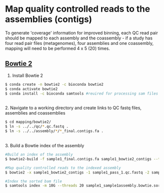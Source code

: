 # Map quality controlled reads to the assemblies (contigs)

To generate 'coverage' information for improved binning, each QC read pair should be mapped to each assembly and the coassembly - if a study has four read pair files (metagenomes), four assemblies and one coassembly, mapping will need to be performed 4 x 5 (20) times.

## [Bowtie 2](https://www.ncbi.nlm.nih.gov/pmc/articles/PMC3322381/)

1. Install Bowtie 2

```bash
$ conda create -n bowtie2 -c bioconda bowtie2
$ conda activate bowtie2
$ conda install -c bioconda samtools #reuired for processing sam files
```

\
2. Navigate to a working directory and create links to QC fastq files, assemblies and coassemblies

```bash
$ cd mapping/bowtie2/
$ ln -s ../../qc/*.qc.fastq .
$ ln -s ../../assembly/*/*_final.contigs.fa .
```

\
3. Build a Bowtie index of the assembly

```bash
#Build an index of the assembly
$ bowtie2-build -f sample1_final.contigs.fa sample1_bowtie2_contigs --threads 20

#Map quality controlled reads to the indexed assembly
$ bowtie2 -x sample1_bowtie2_contigs -1 sample1_pass_1.qc.fastq -2 sample1_pass_2.qc.fastq --threads 20 -q --sensitive-local | samtools view -bS --threads 20 | samtools sort -m 10G --threads 20 -o sample1_sample1assembly.bowtie_sorted.bam

#Index the sorted bam file
$ samtools index -m 10G --threads 20 sample1_sample1assembly.bowtie.sorted.bam
```

